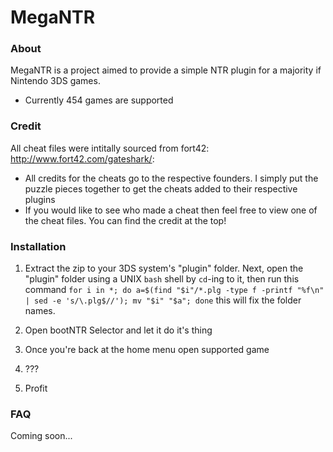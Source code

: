 # MegaNTR

### About
MegaNTR is a project aimed to provide a simple NTR plugin for a majority if Nintendo 3DS games.

  - Currently 454 games are supported

### Credit

All cheat files were intitally sourced from fort42: http://www.fort42.com/gateshark/:
  - All credits for the cheats go to the respective founders. I simply put the puzzle pieces together to get the cheats added to their respective plugins
  - If you would like to see who made a cheat then feel free to view one of the cheat files. You can find the credit at the top!

### Installation

1. Extract the zip to your 3DS system's "plugin" folder. Next, open the "plugin" folder using a UNIX `bash` shell by `cd`-ing to it, then run this command 
   ```for i in *; do a=$(find "$i"/*.plg -type f -printf "%f\n" | sed -e 's/\.plg$//'); mv "$i" "$a"; done```
   this will fix the folder names.

2. Open bootNTR Selector and let it do it's thing

3. Once you're back at the home menu open supported game

4. ???

5. Profit

### FAQ
Coming soon...
